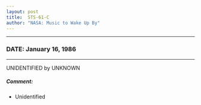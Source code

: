 ```yaml
---
layout: post
title:  STS-61-C
author: "NASA: Music to Wake Up By"
---
```


----
### DATE: January 16, 1986
----
UNIDENTIFIED by UNKNOWN

##### Comment:
* Unidentified
